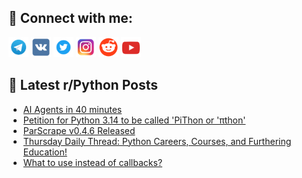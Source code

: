 ## 🔎 Connect with me:
[<img src="https://github.com/bullbesh/bullbesh/blob/main/images/Telegram.png" width="32" height="32" />](https://t.me/bullbesh)
[<img src="https://github.com/bullbesh/bullbesh/blob/main/images/VK.png" width="32" height="32" />](https://vk.com/bullbesh)
[<img src="https://github.com/bullbesh/bullbesh/blob/main/images/Twitter.png" width="32" height="32" />](https://twitter.com/bullbesh1)
[<img src="https://github.com/bullbesh/bullbesh/blob/main/images/Instagram.png" width="32" height="32" />](https://www.instagram.com/bullbesh)
[<img src="https://github.com/bullbesh/bullbesh/blob/main/images/Reddit.png" width="32" height="32" />](https://www.reddit.com/user/bullbesh)
[<img src="https://github.com/bullbesh/bullbesh/blob/main/images/YouTube.png" width="32" height="32" />](https://www.youtube.com/channel/UCtfjRs6uzgq5mfm8S06WTcg)

## 📕 Latest r/Python Posts
<!-- BLOG-POST-LIST:START -->
- [AI Agents in 40 minutes](https://www.reddit.com/r/Python/comments/1g0e7ms/ai_agents_in_40_minutes/)
- [Petition for Python 3.14 to be called &#39;PiThon or &#39;πthon&#39;](https://www.reddit.com/r/Python/comments/1g0a94c/petition_for_python_314_to_be_called_pithon_or/)
- [ParScrape v0.4.6 Released](https://www.reddit.com/r/Python/comments/1g06arb/parscrape_v046_released/)
- [Thursday Daily Thread: Python Careers, Courses, and Furthering Education!](https://www.reddit.com/r/Python/comments/1g05xw8/thursday_daily_thread_python_careers_courses_and/)
- [What to use instead of callbacks?](https://www.reddit.com/r/Python/comments/1g02dtg/what_to_use_instead_of_callbacks/)
<!-- BLOG-POST-LIST:END -->
